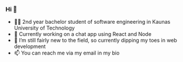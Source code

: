 ### Hi 👋
- 👨‍🎓 2nd year bachelor student of software engineering in Kaunas University of Technology
- 🔭 Currently working on a chat app using React and Node
- 🌱 I’m still fairly new to the field, so currently dipping my toes in web development 
- 📫 You can reach me via my email in my bio

